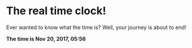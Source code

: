 # The real time clock!

Ever wanted to know what the time is? Well, your journey is about to end!

**The time is Nov 20, 2017, 05:56**